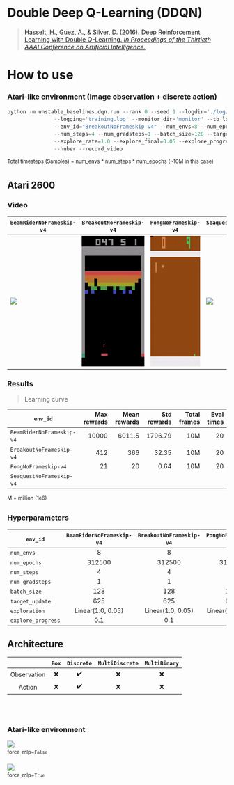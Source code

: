 # Double Deep Q-Learning (DDQN)

> [Hasselt, H., Guez, A., & Silver, D. (2016). Deep Reinforcement Learning with Double Q-Learning. *In Proceedings of the Thirtieth AAAI Conference on Artificial Intelligence.*](https://arxiv.org/abs/1509.06461)


# How to use

### Atari-like environment (Image observation + discrete action)
```python
python -m unstable_baselines.dqn.run --rank 0 --seed 1 --logdir='./log/{env_id}/dqn/{rank}' \
               --logging='training.log' --monitor_dir='monitor' --tb_logdir='' --model_path='model/weights' \
               --env_id="BreakoutNoFrameskip-v4" --num_envs=8 --num_epochs=312500 \
               --num_steps=4 --num_gradsteps=1 --batch_size=128 --target_update=625 \
               --explore_rate=1.0 --explore_final=0.05 --explore_progress=0.1 \
               --huber --record_video
```

<sup>Total timesteps (Samples) = num_envs * num_steps * num_epochs (~10M in this case)</sup><br>


## Atari 2600

### Video

| `BeamRiderNoFrameskip-v4` | `BreakoutNoFrameskip-v4` | `PongNoFrameskip-v4` | `SeaquestNoFrameskip-v4` |
|---------------------------|--------------------------|----------------------|--------------------------|
|<img src="https://github.com/Ending2015a/unstable_baselines_assets/blob/master/images/dqn.BeamRiderNoFrameskip-v4.eval.gif" height=300px>|<img src="https://github.com/Ending2015a/unstable_baselines_assets/blob/master/images/dqn.BreakoutNoFrameskip-v4.eval.gif" height=300px>|<img src="https://github.com/Ending2015a/unstable_baselines_assets/blob/master/images/dqn.PongNoFrameskip-v4.eval.gif" height=300px>|<img src="https://github.com/Ending2015a/unstable_baselines_assets/blob/master/images/dqn.SeaquestNoFrameskip-v4.eval.gif" height=300px>|


### Results

> Learning curve

| `env_id`                  | Max rewards   | Mean rewards | Std rewards  | Total frames | Eval times |
| ------------------------- | -------------:| ------------:| ------------:| ------------:| ----------:|
| `BeamRiderNoFrameskip-v4` | 10000         | 6011.5       | 1796.79      | 10M          | 20         |
| `BreakoutNoFrameskip-v4`  | 412           | 366          | 32.35        | 10M          | 20         |
| `PongNoFrameskip-v4`      | 21            | 20           | 0.64         | 10M          | 20         |
| `SeaquestNoFrameskip-v4`  |               |              |              |              |            |

<sup>M = million (1e6)</sup><br>

### Hyperparameters


| `env_id`           | `BeamRiderNoFrameskip-v4` | `BreakoutNoFrameskip-v4` | `PongNoFrameskip-v4` | `SeaquestNoFrameskip-v4` |
|--------------------|:-------------------------:|:------------------------:|:--------------------:|:------------------------:|
| `num_envs`         | 8                         | 8                        | 8                    | 8                        |
| `num_epochs`       | 312500                    | 312500                   | 312500               | 312500                   |
| `num_steps`        | 4                         | 4                        | 4                    | 4                        |
| `num_gradsteps`    | 1                         | 1                        | 1                    | 1                        |
| `batch_size`       | 128                       | 128                      | 128                  | 128                      |
| `target_update`    | 625                       | 625                      | 625                  | 625                      |
| `exploration`      | Linear(1.0, 0.05)         | Linear(1.0, 0.05)        | Linear(1.0, 0.05)    | Linear(1.0, 0.05)        |
| `explore_progress` | 0.1                       | 0.1                      | 0.1                  | 0.1                      |

## Architecture

|             | `Box`              | `Discrete`         | `MultiDiscrete` | `MultiBinary` |
|:-----------:|:------------------:|:------------------:|:---------------:|:-------------:|
| Observation | :x:                | :heavy_check_mark: | :x:             | :x:           |
| Action      | :x:                | :heavy_check_mark: | :x:             | :x:           |

<br/>
<br/>

### Atari-like environment
![](https://g.gravizo.com/source/svg/dqn_discrete?https%3A%2F%2Fraw.githubusercontent.com%2FEnding2015a%2Funstable_baselines_assets%2Fmaster%2Fscripts%2Farch%2Fdqn.arch.md)
<br/>
<sup>force_mlp=`False`</sup><br>


![](https://g.gravizo.com/source/svg/dqn_continuous?https%3A%2F%2Fraw.githubusercontent.com%2FEnding2015a%2Funstable_baselines_assets%2Fmaster%2Fscripts%2Farch%2Fdqn.arch.md)
<br/>
<sup>force_mlp=`True`</sup><br>
